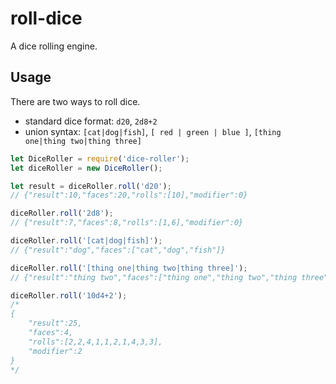 # roll-dice

A dice rolling engine.


## Usage

There are two ways to roll dice.
* standard dice format: `d20`, `2d8+2`
* union syntax: `[cat|dog|fish]`, `[ red | green | blue ]`, `[thing one|thing two|thing three]`

```js
let DiceRoller = require('dice-roller');
let diceRoller = new DiceRoller();

let result = diceRoller.roll('d20');
// {"result":10,"faces":20,"rolls":[10],"modifier":0}
```

```js
diceRoller.roll('2d8');
// {"result":7,"faces":8,"rolls":[1,6],"modifier":0}

diceRoller.roll('[cat|dog|fish]');
// {"result":"dog","faces":["cat","dog","fish"]}

diceRoller.roll('[thing one|thing two|thing three]');
// {"result":"thing two","faces":["thing one","thing two","thing three"]}

diceRoller.roll('10d4+2');
/*
{
    "result":25,
    "faces":4,
    "rolls":[2,2,4,1,1,2,1,4,3,3],
    "modifier":2
} 
*/
```
